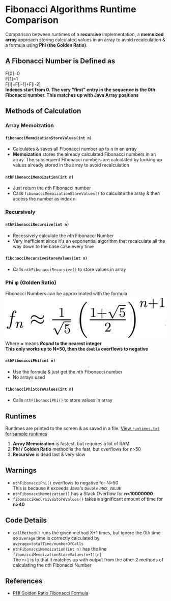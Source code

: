 # Fibonacci Algorithms Runtime Comparison
Comparison between runtimes of a **recursive** implementation, a **memoized array** approach storing calculated values in an array to avoid recalculation & a formula using **Phi (the Golden Ratio)**.

## A Fibonacci Number is Defined as
F[0]=0  
F[1]=1  
F[i]=F[i-1]+F[i-2]  
**Indexes start from 0. The very "first" entry in the sequence is the 0th Fibonacci number. This matches up with Java Array positions**

## Methods of Calculation
### Array Memoization
#### `fibonacciMemoizationStoreValues(int n)`
- Calculates & saves all Fibonacci number up to n in an array
- **Memoization** stores the already calculated Fibonacci numbers in an array. The subsequent Fibonacci numbers are calculated by looking up values already stored in the array to avoid recalculation

#### `nthFibonacciMemoization(int n)`
- Just return the *n*th Fibonacci number
- Calls `fibonacciMemoizationStoreValues()` to calculate the array & then access the number as index `n`


### Recursively
#### `nthFibonacciRecursive(int n)`
- Recessively calculate the *n*th Fibonacci Number
- Very inefficient since it's an exponential  algorithm that recalculate all the way down to the base case every time

#### `fibonacciRecursiveStoreValues(int n)`
- Calls `nthFibonacciRecursive()` to store values in array

### Phi φ (Golden Ratio)
Fibonacci Numbers can be approximated with the formula ![](images/phi-formula.png)  
Where **≈** means ***Round* to the nearest integer**  
**This only works up to N=50, then the `double` overflows to negative**

#### `nthFibonacciPhi(int n)`
- Use the formula & just get the *n*th Fibonacci number
- No arrays used

#### `fibonacciPhiStoreValues(int n)`
- Calls `nthFibonacciPhi()` to store values in array



## Runtimes
Runtimes are printed to the screen & as saved in a file. [View `runtimes.txt` for sample runtimes](runtimes.txt)
1. **Array Memoization** is fastest, but requires a lot of RAM
2. **Phi / Golden Ratio** method is the fast, but overflows for n>50
3. **Recursive** is dead last & very slow

## Warnings
- `nthFibonacciPhi()` overflows to negative for N>50  
This is because it exceeds Java's `Double.MAX_VALUE`
- `nthFibonacciMemoization()` has a Stack Overflow for **n>10000000**
- `fibonacciRecursiveStoreValues()` takes a significant amount of time for **n>40**

## Code Details
- `callMethod()` runs the given method X+1 times, but ignore the 0th time so `average` time is correctly calculated by `average=totalTime/numberOfCalls`
- `nthFibonacciMemoization(int n)` has the line  
`fibonacciMemoizationStoreValues(n+1)[n]`  
The `n+1` is to that it matches up with output from the other 2 methods of calculating the *n*th Fibonacci Number

## References
- [PHI Golden Ratio Fibonacci Formula](http://www.askamathematician.com/2011/04/q-is-there-a-formula-to-find-the-nth-term-in-the-fibonacci-sequence/)
